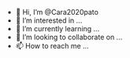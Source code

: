 - 👋 Hi, I’m @Cara2020pato
- 👀 I’m interested in ...
- 🌱 I’m currently learning ...
- 💞️ I’m looking to collaborate on ...
- 📫 How to reach me ...

<!---
Cara2020pato/Cara2020pato is a ✨ special ✨ repository because its `README.md` (this file) appears on your GitHub profile.
You can click the Preview link to take a look at your changes.
--->
